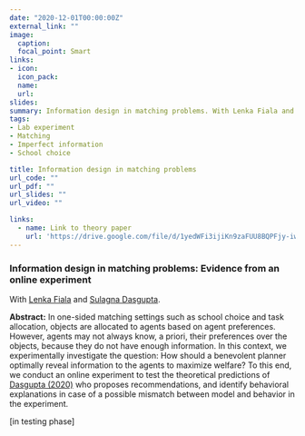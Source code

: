 ```yaml
---
date: "2020-12-01T00:00:00Z"
external_link: ""
image:
  caption: 
  focal_point: Smart
links:
- icon: 
  icon_pack: 
  name: 
  url: 
slides: 
summary: Information design in matching problems. With Lenka Fiala and Sulagna Dasgupta.
tags:
- Lab experiment
- Matching
- Imperfect information
- School choice

title: Information design in matching problems
url_code: ""
url_pdf: ""
url_slides: ""
url_video: ""

links:
  - name: Link to theory paper
    url: 'https://drive.google.com/file/d/1yedWFi3ijiKn9zaFUU8BQPFjy-iwAc2l/view'
---
```


<h3> Information design in matching problems: Evidence from an online experiment </h3> 

With [Lenka Fiala](https://www.lenkafiala.com) and [Sulagna Dasgupta](https://sites.google.com/view/sulagna/home?authuser=0).

<b>Abstract:</b>
In one-sided matching settings such as school choice and task allocation, objects are allocated to agents based on agent preferences. However, agents may not always know, a priori, their preferences over the objects, because they do not have enough information. In this context, we experimentally investigate the question: How should a benevolent planner optimally reveal information to the agents to maximize welfare? To this end, we conduct an online experiment to test the theoretical predictions of [Dasgupta (2020)](https://drive.google.com/file/d/1yedWFi3ijiKn9zaFUU8BQPFjy-iwAc2l/view) who proposes recommendations, and identify behavioral explanations in case of a possible mismatch between model and behavior in the experiment.

[in testing phase] 

